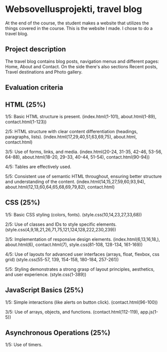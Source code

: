 # Websovellusprojekti, travel blog

At the end of the course, the student makes a website that utilizes the things covered in the course. This is the website I made. I chose to do a travel blog.

 ## Project description

 The travel blog contains blog posts, navigation menus and different pages: Home, About and Contact. On the side there's also sections Recent posts, Travel destinations and Photo gallery.

## Evaluation criteria

## HTML (25%)
1/5:
Basic HTML structure is present. (index.html(1-101), about.html(1-89), contact.html(1-123))

2/5:
HTML structure with clear content differentiation (headings, paragraphs, lists). (index.html(17,29,40,51,63,69,75), about.html, contact.html)

3/5:
Use of forms, links, and media. (index.html(20-24, 31-35, 42-46, 53-56, 64-88), about.html(18-20, 29-33, 40-44, 51-54), contact.html(90-94))

4/5:
Tables are effectively used.

5/5:
Consistent use of semantic HTML throughout, ensuring better structure and understanding of the content. (index.html(14,15,27,59,60,93,94), about.html(12,13,60,64,65,68,69,79,82), contact.html)

## CSS (25%)
1/5:
Basic CSS styling (colors, fonts). (style.css(10,14,23,27,33,68))

2/5:
Use of classes and IDs to style specific elements. (style.css(4,9,18,21,26,71,75,121,124,128,222,230,239))

3/5:
Implementation of responsive design elements. (index.html(6,13,16,18,), about.html(6), contact.html(7), style.css(81-108, 128-134, 161-169))

4/5:
Use of layouts for advanced user interfaces (arrays, float, flexbox, css grid) (style.css(55-57, 139, 154-158, 180-184, 257-261))

5/5:
Styling demonstrates a strong grasp of layout principles, aesthetics, and user experience. (style.css(1-389))

## JavaScript Basics (25%)
1/5:
Simple interactions (like alerts on button click). (contact.html(96-100))

3/5:
Use of arrays, objects, and functions. (contact.html(112-119), app.js(1-5))

## Asynchronous Operations (25%)
1/5:
Use of timers.
